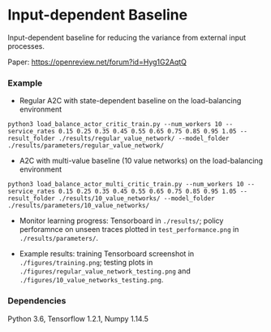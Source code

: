 # Input-dependent Baseline
Input-dependent baseline for reducing the variance from external input processes.

Paper: https://openreview.net/forum?id=Hyg1G2AqtQ

### Example
- Regular A2C with state-dependent baseline on the load-balancing environment
```
python3 load_balance_actor_critic_train.py --num_workers 10 --service_rates 0.15 0.25 0.35 0.45 0.55 0.65 0.75 0.85 0.95 1.05 --result_folder ./results/regular_value_network/ --model_folder ./results/parameters/regular_value_network/
```

- A2C with multi-value baseline (10 value networks) on the load-balancing environment
```
python3 load_balance_actor_multi_critic_train.py --num_workers 10 --service_rates 0.15 0.25 0.35 0.45 0.55 0.65 0.75 0.85 0.95 1.05 --result_folder ./results/10_value_networks/ --model_folder ./results/parameters/10_value_networks/
```

- Monitor learning progress: Tensorboard in `./results/`; policy perforamnce on unseen traces plotted in `test_performance.png` in `./results/parameters/`.

- Example results: training Tensorboard screenshot in `./figures/training.png`; testing plots in `./figures/regular_value_network_testing.png` and `./figures/10_value_networks_testing.png`.

### Dependencies
Python 3.6, Tensorflow 1.2.1, Numpy 1.14.5
